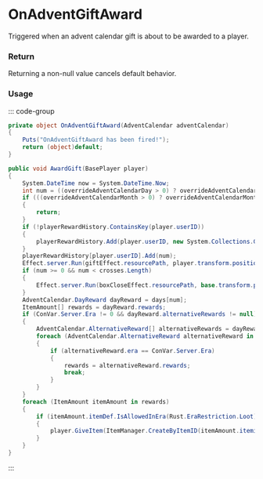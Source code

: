 # OnAdventGiftAward
<Badge type="info" text="Seasonal"/>[<Badge type="danger" text="Carbon Compatible"/>](https://github.com/CarbonCommunity/Carbon)[<Badge type="warning" text="Oxide Compatible"/>](https://github.com/OxideMod/Oxide.Rust)
Triggered when an advent calendar gift is about to be awarded to a player.

### Return
Returning a non-null value cancels default behavior.

### Usage
::: code-group
```csharp [Example]
private object OnAdventGiftAward(AdventCalendar adventCalendar)
{
	Puts("OnAdventGiftAward has been fired!");
	return (object)default;
}
```
```csharp [Source — Assembly-CSharp @ AdventCalendar]
public void AwardGift(BasePlayer player)
{
	System.DateTime now = System.DateTime.Now;
	int num = ((overrideAdventCalendarDay > 0) ? overrideAdventCalendarDay : now.Day) - startDay;
	if (((overrideAdventCalendarMonth > 0) ? overrideAdventCalendarMonth : now.Month) != startMonth || num < 0 || num >= days.Length)
	{
		return;
	}
	if (!playerRewardHistory.ContainsKey(player.userID))
	{
		playerRewardHistory.Add(player.userID, new System.Collections.Generic.List<int>());
	}
	playerRewardHistory[player.userID].Add(num);
	Effect.server.Run(giftEffect.resourcePath, player.transform.position);
	if (num >= 0 && num < crosses.Length)
	{
		Effect.server.Run(boxCloseEffect.resourcePath, base.transform.position + UnityEngine.Vector3.up * 1.5f);
	}
	AdventCalendar.DayReward dayReward = days[num];
	ItemAmount[] rewards = dayReward.rewards;
	if (ConVar.Server.Era != 0 && dayReward.alternativeRewards != null)
	{
		AdventCalendar.AlternativeReward[] alternativeRewards = dayReward.alternativeRewards;
		foreach (AdventCalendar.AlternativeReward alternativeReward in alternativeRewards)
		{
			if (alternativeReward.era == ConVar.Server.Era)
			{
				rewards = alternativeReward.rewards;
				break;
			}
		}
	}
	foreach (ItemAmount itemAmount in rewards)
	{
		if (itemAmount.itemDef.IsAllowedInEra(Rust.EraRestriction.Loot))
		{
			player.GiveItem(ItemManager.CreateByItemID(itemAmount.itemid, UnityEngine.Mathf.CeilToInt(itemAmount.amount), 0uL).SetItemOwnership(player, ItemOwnershipPhrases.AdventCalendar), BaseEntity.GiveItemReason.PickedUp);
		}
	}
}

```
:::
